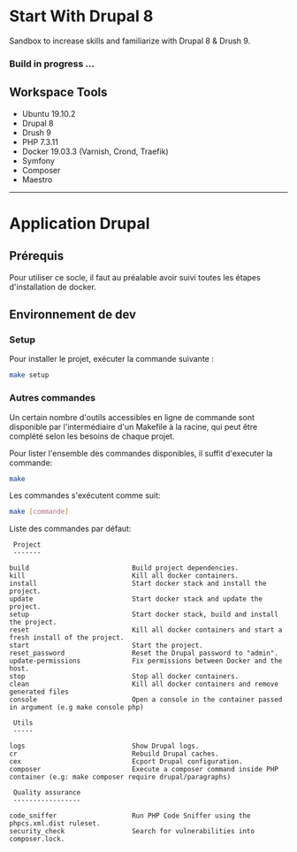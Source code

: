 Start With Drupal 8
===================

Sandbox to increase skills and familiarize with Drupal 8 & Drush 9.

### Build in progress ...

Workspace Tools
---------------

* Ubuntu 19.10.2
* Drupal 8
* Drush 9
* PHP 7.3.11
* Docker 19.03.3 (Varnish, Crond, Traefik)
* Symfony
* Composer
* Maestro
--- 
  
# Application Drupal  

## Prérequis

Pour utiliser ce socle, il faut au préalable avoir suivi toutes les étapes d'installation de docker.

## Environnement de dev  

### Setup
  
Pour installer le projet, exécuter la commande suivante :

```bash  
make setup
```  

### Autres commandes

Un certain nombre d'outils accessibles en ligne de commande sont disponible par l'intermédiaire d'un Makefile à la racine, qui peut être complété selon les besoins de chaque projet.  
  
Pour lister l'ensemble des commandes disponibles, il suffit d'executer la commande:  
  
```bash  
make
```  
  
Les commandes s'exécutent comme suit:  

```bash  
make [commande]  
```   
Liste des commandes par défaut:  
  
```
 Project
 -------

build                          Build project dependencies.
kill                           Kill all docker containers.
install                        Start docker stack and install the project.
update                         Start docker stack and update the project.
setup                          Start docker stack, build and install the project.
reset                          Kill all docker containers and start a fresh install of the project.
start                          Start the project.
reset_password                 Reset the Drupal password to "admin".
update-permissions             Fix permissions between Docker and the host.
stop                           Stop all docker containers.
clean                          Kill all docker containers and remove generated files
console                        Open a console in the container passed in argument (e.g make console php)

 Utils
 -----

logs                           Show Drupal logs.
cr                             Rebuild Drupal caches.
cex                            Ecport Drupal configuration.
composer                       Execute a composer command inside PHP container (e.g: make composer require drupal/paragraphs)

 Quality assurance
 -----------------

code_sniffer                   Run PHP Code Sniffer using the phpcs.xml.dist ruleset.
security_check                 Search for vulnerabilities into composer.lock.
```  
